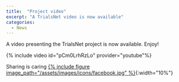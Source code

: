 ```yaml
---
title:  "Project video"
excerpt: "A TrialsNet video is now available"
categories: 
  - News
---
```


A video presenting the TrialsNet project is now available. Enjoy!

{% include video id="pCm0LrhRzLo" provider="youtube"%}

Sharing is caring
[{% include figure image_path="/assets/images/icons/facebook.jpg" %}](https://www.facebook.com/sharer.php?u=aaa){:width="10%"}
